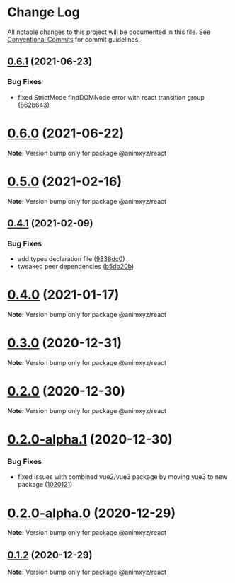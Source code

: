 # Change Log

All notable changes to this project will be documented in this file.
See [Conventional Commits](https://conventionalcommits.org) for commit guidelines.

## [0.6.1](https://github.com/ingram-projects/animxyz/compare/v0.6.0...v0.6.1) (2021-06-23)


### Bug Fixes

* fixed StrictMode findDOMNode error with react transition group ([862b643](https://github.com/ingram-projects/animxyz/commit/862b64350cd27e83f7a35f0118f063c955a33b42))





# [0.6.0](https://github.com/ingram-projects/animxyz/compare/v0.5.0...v0.6.0) (2021-06-22)

**Note:** Version bump only for package @animxyz/react





# [0.5.0](https://github.com/ingram-projects/animxyz/compare/v0.4.1...v0.5.0) (2021-02-16)

**Note:** Version bump only for package @animxyz/react





## [0.4.1](https://github.com/ingram-projects/animxyz/compare/v0.4.0...v0.4.1) (2021-02-09)


### Bug Fixes

* add types declaration file ([9838dc0](https://github.com/ingram-projects/animxyz/commit/9838dc04a15f74da351113588ea14cb65e3cda01))
* tweaked peer dependencies ([b5db20b](https://github.com/ingram-projects/animxyz/commit/b5db20bb59efdf2069c9bc152a638b8b0da289b9))





# [0.4.0](https://github.com/ingram-projects/animxyz/compare/v0.3.0...v0.4.0) (2021-01-17)

**Note:** Version bump only for package @animxyz/react





# [0.3.0](https://github.com/ingram-projects/animxyz/compare/v0.2.0...v0.3.0) (2020-12-31)

**Note:** Version bump only for package @animxyz/react





# [0.2.0](https://github.com/ingram-projects/animxyz/compare/v0.2.0-alpha.2...v0.2.0) (2020-12-30)

**Note:** Version bump only for package @animxyz/react





# [0.2.0-alpha.1](https://github.com/ingram-projects/animxyz/compare/v0.2.0-alpha.0...v0.2.0-alpha.1) (2020-12-30)


### Bug Fixes

* fixed issues with combined vue2/vue3 package by moving vue3 to new package ([1020121](https://github.com/ingram-projects/animxyz/commit/1020121f43145c9c4bb5d340824932d6fc29c6f2))





# [0.2.0-alpha.0](https://github.com/ingram-projects/animxyz/compare/v0.1.2...v0.2.0-alpha.0) (2020-12-29)

**Note:** Version bump only for package @animxyz/react





## [0.1.2](https://github.com/ingram-projects/animxyz/compare/v0.1.1...v0.1.2) (2020-12-29)

**Note:** Version bump only for package @animxyz/react
